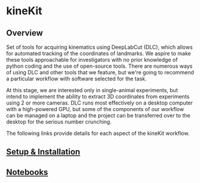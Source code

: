 # kineKit

## Overview

Set of tools for acquiring kinematics using DeepLabCut (DLC), which allows for automated tracking of the coordinates of landmarks. 
We aspire to make these tools approachable for investigators with no prior knowledge of python coding and the use of open-source tools. 
There are numerous ways of using DLC and other tools that we feature, but we're going to recommend a particular workflow with software selected for the task. 

At this stage, we are interested only in single-animal experiments, but intend to implement the ability to extract 3D coordinates from experiments using 2 or more cameras. 
DLC runs most effectively on a desktop computer with a high-powered GPU, but some of the components of our workflow can be managed on a laptop and the project can be transferred over to the desktop for the serious number crunching. 

The following links provide details for each aspect of the kineKit workflow.

## [Setup & Installation](/docs/setup.md) 

## [Notebooks](/docs/notebooks.md)
